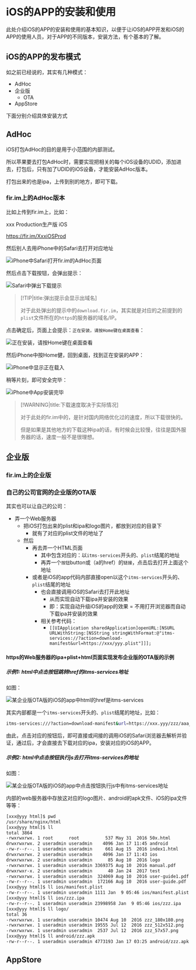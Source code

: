 # iOS的APP的安装和使用

此处介绍iOS的APP的安装和使用的基本知识，以便于让iOS的APP开发和iOS的APP的使用人员，对于APP的不同版本，安装方法，有个基本的了解。

## iOS的APP的发布模式

如之前已经说的，其实有几种模式：

* AdHoc
* 企业版
  * OTA
* AppStore

下面分别介绍具体安装方式

## AdHoc

iOS打包AdHoc的目的是用于小范围的内部测试。

所以苹果要去打包AdHoc时，需要实现把相关的每个iOS设备的UDID，添加进去，打包后，只有加了UDID的iOS设备，才能安装AdHoc版本。

打包出来的也是ipa，上传到别的地方，即可下载。

### fir.im上的AdHoc版本

比如上传到fir.im上，比如：

xxx Production生产版 iOS

https://fir.im/XxxiOSProd

然后别人去用iPhone中的Safari去打开对应地址

![iPhone中Safari打开fir.im的AdHoc页面](../assets/img/iphone_safari_fir_im_adhoc.jpg)

然后点击下载按钮，会弹出提示：

![Safari中弹出下载提示](../assets/img/safari_popup_download_notice.jpg)

> [!TIP|title:弹出提示会显示出域名]
>
> 对于此处弹出的提示中的`download.fir.im`，其实就是对应的之前提到的`plist`文件所在的`https`的服务器的域名/IP。

点击确定后，页面上会提示：`正在安装，请按Home键在桌面查看`：

![正在安装，请按Home键在桌面查看](../assets/img/installing_press_home_to_check.jpg)

然后iPhone中按Home健，回到桌面，找到正在安装的APP：

![iPhone中显示正在载入](../assets/img/iphone_show_app_downloading.jpg)

稍等片刻，即可安全完毕：

![iPhone中App安装完毕](../assets/img/iphone_complete_install_app.jpg)

> [!WARNING|title:下载速度取决于实际情况]
>
> 对于此处的fir.im中的，是针对国内网络优化过的速度，所以下载很快的。
>
> 但是如果是其他地方的下载这种ipa的话，有时候会比较慢，往往是国外服务器的话，速度一般不是很理想。


## 企业版

### fir.im上的企业版

### 自己的公司官网的企业版的OTA版

其实也可以让自己的公司：

* 弄一个Web服务器
  * 把iOS打包出来的plist和ipa和logo图片，都放到对应的目录下
    * 就有了对应的plist文件的地址了
  * 然后
    * 再去弄一个HTML页面
      * 其中包含对应的：以`itms-services`开头的、`plist`结尾的地址
      * 再弄一个`按钮`button或（a的href）的`链接`，点击后去打开上面这个地址
    * 或者是iOS的app代码内部直接open以这个`itms-services`开头的、`plist`结尾的地址
      * 也会直接调用iOS的Safari去打开此地址
        * 从而实现自动下载ipa并安装的效果
        * 即：实现自动升级iOS的app的效果 = 不用打开浏览器而自动下载ipa并安装的效果
      * 相关参考代码：
        * `[[UIApplication sharedApplication]openURL:[NSURL URLWithString:[NSString stringWithFormat:@"itms-services://?action=download-manifest&url=https://xxx/yyy.plist"]]];`

#### https的Web服务器的ipa+plist+html页面实现发布企业版的OTA版的示例

##### 示例1: html中点击按钮跳转href的itms-services地址

如图：

![某企业版OTA版的iOS的app中html的href是itms-services](../assets/img/ios_enterprise_ota_html_href_itms_link.png)

其实内部都是一个`itms-services`开头的、`plist`结尾的地址，比如：

```bash
itms-services:///?action=download-manifest&url=https://xxx.yyy/zzz/aaa_production.plist
```

由此，点击对应的按钮后，即可直接或间接的调用iOS的Safari浏览器去解析并验证，通过后，才会直接去下载对应的ipa，安装对应的iOS的APP。

##### 示例2: html中点击按钮执行js去打开itms-services的地址

如图：

![某企业版OTA版的iOS的app中点击按钮执行js中有itms-services地址](../assets/img/ios_enterprise_ota_btn_exec_js_itms.png)

内部的web服务器中存放这对应的logo图片、android的apk文件、iOS的ipa文件等等：

```bash
[xxx@yyy html]$ pwd
/usr/share/nginx/html
[xxx@yyy html]$ ll
total 3864
-rwxrwxrwx. 1 root      root          537 May 31  2016 50x.html
drwxrwxrwx. 2 useradmin useradmin    4096 Jan 17 11:45 android
-rw-r--r--. 1 useradmin useradmin     661 Aug 15  2016 index1.html
drwxrwxrwx. 2 useradmin useradmin    4096 Jan 17 11:43 ios
drwxrwxrwx. 2 useradmin useradmin      85 Aug 10  2016 logo
-rwxrwxrwx. 1 useradmin useradmin 3369375 Aug 10  2016 manual.pdf
drwxrwxr-x. 2 useradmin useradmin      40 Jan 24  2017 test
-rwxrwxrwx. 1 useradmin useradmin  324069 Aug 10  2016 user-guide1.pdf
-rw-r--r--. 1 useradmin useradmin  172166 Aug 10  2016 user-guide.pdf
[xxx@yyy html]$ ll ios/manifest.plist 
-rw-r--r--. 1 useradmin useradmin 1111 Jan  9 05:46 ios/manifest.plist
[xxx@yyy html]$ ll ios/zzz.ipa 
-rw-r--r--. 1 useradmin useradmin 23998958 Jan  9 05:46 ios/zzz.ipa
[xxx@yyy html]$ ll logo/
total 36
-rwxrwxrwx. 1 useradmin useradmin 10474 Aug 10  2016 zzz_180x180.png
-rwxrwxrwx. 1 useradmin useradmin 19555 Jul 12  2016 zzz_512x512.png
-rwxrwxrwx. 1 useradmin useradmin  2537 Jul 12  2016 zzz_57x57.png
[xxx@yyy html]$ ll android/zzz.apk
-rw-r--r--. 1 useradmin useradmin 4773193 Jan 17 03:25 android/zzz.apk
```

## AppStore

